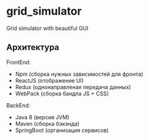 # grid_simulator
Grid simulator with beautiful GUI

## Архитектура

FrontEnd:
 - Npm (сборка нужных зависимостей для фронта)
 - ReactJS (отображение UI)
 - Redux (однонаправленая передача данных)
 - WebPack (сборка бандла JS + CSS)

BackEnd:
 - Java 8 (версия JVM)
 - Maven (сборка бэкэнда)
 - SpringBoot (организация сервисов) 

